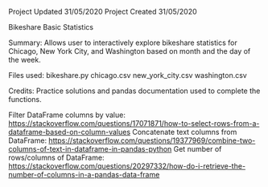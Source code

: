 Project Updated 31/05/2020
Project Created 31/05/2020

Bikeshare Basic Statistics

Summary:
Allows user to interactively explore bikeshare statistics for Chicago, New York City, and Washington based on month and the day of the week.

Files used:
bikeshare.py
chicago.csv
new_york_city.csv
washington.csv

Credits:
Practice solutions and pandas documentation used to complete the functions.

Filter DataFrame columns by value: https://stackoverflow.com/questions/17071871/how-to-select-rows-from-a-dataframe-based-on-column-values
Concatenate text columns from DataFrame: https://stackoverflow.com/questions/19377969/combine-two-columns-of-text-in-dataframe-in-pandas-python
Get number of rows/columns of DataFrame: https://stackoverflow.com/questions/20297332/how-do-i-retrieve-the-number-of-columns-in-a-pandas-data-frame
